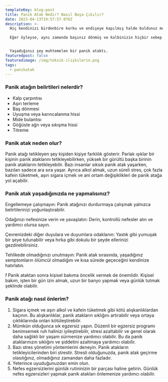 ```yaml
---
templateKey: blog-post
title: Panik Atak Nedir? Nasıl Başa Çıkılır?
date: 2023-04-13T19:57:57.076Z
description: >-
  Hiç kendinizi birdenbire korku ve endişeye kapılmış halde buldunuz mu? 

  Eğer öyleyse, aynı zamanda başınız dönmüş ve kalbinizin hiçbir sebep yokken çarptığını hissetmiş olabilirsiniz. 


  Yaşadığınız şey muhtemelen bir panik ataktı.
featuredpost: false
featuredimage: /img/toksi̇k-i̇li̇şki̇leri̇n.png
tags:
  - panikatak
---
```

### **Panik atağın belirtileri nelerdir?**

* Kalp çarpıntısı
* Aşırı terleme
* Baş dönmesi
* Uyuşma veya karıncalanma hissi
* Mide bulantısı
* Göğüste ağrı veya sıkışma hissi
* Titreme

### **Panik atak neden olur?**

Panik atağı tetikleyen şey kişiden kişiye farklılık gösterir. Parlak ışıklar bir kişinin panik ataklarını tetikleyebilirken, yüksek bir gürültü başka birinin panik ataklarını tetikleyebilir. Bazı insanlar sık ​​sık panik atak yaşarken, bazıları sadece ara sıra yaşar. Ayrıca alkol almak, uzun süreli stres, çok fazla kafein tüketmek, aşırı sigara içmek ve ani ortam değişiklikleri de panik atağa yol açabilir.

### **Panik atak yaşadığınızda ne yapmalısınız?**

Engellemeye çalışmayın: Panik atağınızı durdurmaya çalışmak yalnızca belirtilerinizi yoğunlaştırabilir.

Odağınızı nefesinize verin ve yavaşlatın: Derin, kontrollü nefesler alın ve yardımcı olursa sayın.

Çevrenizdeki diğer duyulara ve duyumlara odaklanın: Yastık gibi yumuşak bir şeye tutunabilir veya hırka gibi dokulu bir şeyde ellerinizi gezdirebilirsiniz.

Tehlikede olmadığınızı unutmayın: Panik atak sırasında, yaşadığınız semptomların ölümcül olmadığını ve kısa sürede geçeceğini kendinize hatırlatın.

***!*** Panik ataktan sonra kişisel bakıma öncelik vermek de önemlidir. Kişisel bakım, işten bir gün izin almak, uzun bir banyo yapmak veya günlük tutmak şeklinde olabilir.

### **Panik atağı nasıl önlerim?**

1. Sigara içmek ve aşırı alkol ve kafein tüketmek gibi kötü alışkanlıklardan kaçının. Bu alışkanlıklar, panik atakların sıklığını artırabilir veya ortaya çıktıklarında onları kötüleştirebilir.
2. Mümkün olduğunca sık egzersiz yapın. Düzenli bir egzersiz programı benimsemek ruh halinizi iyileştirebilir, stresi azaltabilir ve genel olarak daha sağlıklı bir yaşam sürmenize yardımcı olabilir. Bu da panik ataklarınızın sıklığını ve şiddetini azaltmaya yardımcı olabilir.
3. Bazı stres yönetimi yöntemlerini deneyin. Panik atakların tetikleyicilerinden biri strestir. Stresli olduğunuzda, panik atak geçirme olasılığınız, olmadığınız zamandan daha fazladır.
4. Yeterince uyuduğunuzdan emin olun.
5. Nefes egzersizlerini günlük rutininizin bir parçası haline getirin. Günlük nefes egzersizleri yapmak panik atakları önlemenize yardımcı olabilir.